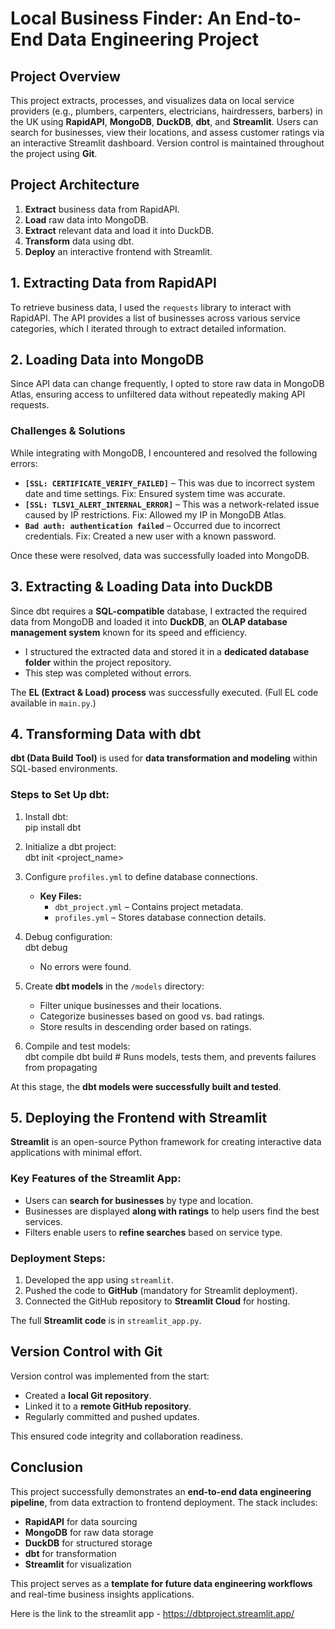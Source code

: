 # **Local Business Finder: An End-to-End Data Engineering Project**  

## **Project Overview**  
This project extracts, processes, and visualizes data on local service providers (e.g., plumbers, carpenters, electricians, hairdressers, barbers) in the UK using **RapidAPI**, **MongoDB**, **DuckDB**, **dbt**, and **Streamlit**. Users can search for businesses, view their locations, and assess customer ratings via an interactive Streamlit dashboard. Version control is maintained throughout the project using **Git**.  

## **Project Architecture**  
1. **Extract** business data from RapidAPI.  
2. **Load** raw data into MongoDB.  
3. **Extract** relevant data and load it into DuckDB.  
4. **Transform** data using dbt.  
5. **Deploy** an interactive frontend with Streamlit.  

## **1. Extracting Data from RapidAPI**  
To retrieve business data, I used the `requests` library to interact with RapidAPI. The API provides a list of businesses across various service categories, which I iterated through to extract detailed information.  

## **2. Loading Data into MongoDB**  
Since API data can change frequently, I opted to store raw data in MongoDB Atlas, ensuring access to unfiltered data without repeatedly making API requests.  

### **Challenges & Solutions**  
While integrating with MongoDB, I encountered and resolved the following errors:  

- **`[SSL: CERTIFICATE_VERIFY_FAILED]`** – This was due to incorrect system date and time settings. Fix: Ensured system time was accurate.  
- **`[SSL: TLSV1_ALERT_INTERNAL_ERROR]`** – This was a network-related issue caused by IP restrictions. Fix: Allowed my IP in MongoDB Atlas.  
- **`Bad auth: authentication failed`** – Occurred due to incorrect credentials. Fix: Created a new user with a known password.  

Once these were resolved, data was successfully loaded into MongoDB.  

## **3. Extracting & Loading Data into DuckDB**  
Since dbt requires a **SQL-compatible** database, I extracted the required data from MongoDB and loaded it into **DuckDB**, an **OLAP database management system** known for its speed and efficiency.  

- I structured the extracted data and stored it in a **dedicated database folder** within the project repository.  
- This step was completed without errors.  

The **EL (Extract & Load) process** was successfully executed. (Full EL code available in `main.py`.)  

## **4. Transforming Data with dbt**  
**dbt (Data Build Tool)** is used for **data transformation and modeling** within SQL-based environments.  

### **Steps to Set Up dbt:**  
1. Install dbt:  
   pip install dbt
2. Initialize a dbt project:  
   dbt init <project_name>
3. Configure `profiles.yml` to define database connections.  
   - **Key Files:**  
     - `dbt_project.yml` – Contains project metadata.  
     - `profiles.yml` – Stores database connection details.  

4. Debug configuration:  
   dbt debug
   - No errors were found.  

5. Create **dbt models** in the `/models` directory:  
   - Filter unique businesses and their locations.  
   - Categorize businesses based on good vs. bad ratings.  
   - Store results in descending order based on ratings.  

6. Compile and test models:  
   dbt compile
   dbt build  # Runs models, tests them, and prevents failures from propagating

At this stage, the **dbt models were successfully built and tested**.  

## **5. Deploying the Frontend with Streamlit**  
**Streamlit** is an open-source Python framework for creating interactive data applications with minimal effort.  

### **Key Features of the Streamlit App:**  
- Users can **search for businesses** by type and location.  
- Businesses are displayed **along with ratings** to help users find the best services.  
- Filters enable users to **refine searches** based on service type.  

### **Deployment Steps:**  
1. Developed the app using `streamlit`.  
2. Pushed the code to **GitHub** (mandatory for Streamlit deployment).  
3. Connected the GitHub repository to **Streamlit Cloud** for hosting.  

The full **Streamlit code** is in `streamlit_app.py`.  

## **Version Control with Git**  
Version control was implemented from the start:  
- Created a **local Git repository**.  
- Linked it to a **remote GitHub repository**.  
- Regularly committed and pushed updates.  

This ensured code integrity and collaboration readiness.  

## **Conclusion**  
This project successfully demonstrates an **end-to-end data engineering pipeline**, from data extraction to frontend deployment. The stack includes:  
- **RapidAPI** for data sourcing  
- **MongoDB** for raw data storage  
- **DuckDB** for structured storage  
- **dbt** for transformation  
- **Streamlit** for visualization  

This project serves as a **template for future data engineering workflows** and real-time business insights applications.

Here is the link to the streamlit app - https://dbtproject.streamlit.app/
